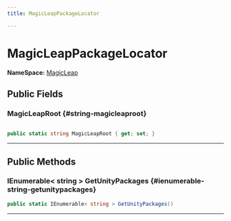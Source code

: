 ```yaml
---
title: MagicLeapPackageLocator

---
```


# MagicLeapPackageLocator



**NameSpace:** 
[MagicLeap](/unity-api/api/UnityEditor.XR.MagicLeap/UnityEditor.XR.MagicLeap.md) 








## Public Fields

### MagicLeapRoot {#string-magicleaproot}

```csharp

public static string MagicLeapRoot { get; set; }

```






-----------

## Public Methods

### IEnumerable&lt; string &gt; GetUnityPackages {#ienumerable-string-getunitypackages}

```csharp
public static IEnumerable< string > GetUnityPackages()
```






-----------

